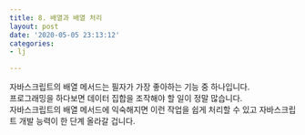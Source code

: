 ```yaml
---
title: 8. 배열과 배열 처리
layout: post
date: '2020-05-05 23:13:12'
categories:
- lj

---
```


자바스크립트의 배열 메서드는 필자가 가장 좋아하는 기능 중 하나입니다.  
프로그래밍을 하다보면 데이터 집합을 조작해야 할 일이 정말 많습니다.  
자바스크립트의 배열 메서드에 익숙해지면 이런 작업을 쉽게 처리할 수 있고 자바스크립트 개발 능력이 한 단계 올라갈 겁니다.